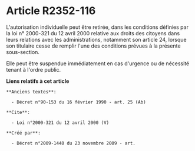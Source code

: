 # Article R2352-116

L'autorisation individuelle peut être retirée, dans les conditions définies par la loi n° 2000-321 du 12 avril 2000 relative
aux droits des citoyens dans leurs relations avec les administrations, notamment son article 24, lorsque son titulaire cesse
de remplir l'une des conditions prévues à la présente sous-section. 

Elle peut être suspendue immédiatement en cas d'urgence ou de nécessité tenant à l'ordre public.

**Liens relatifs à cet article**

	**Anciens textes**:

	  - Décret n°90-153 du 16 février 1990 - art. 25 (Ab)

	**Cite**:

	  - Loi n°2000-321 du 12 avril 2000 (V)

	**Créé par**:

	  - Décret n°2009-1440 du 23 novembre 2009 - art.
